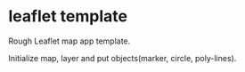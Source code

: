 # leaflet template

Rough Leaflet map app template.

Initialize map, layer and put objects(marker, circle, poly-lines).
